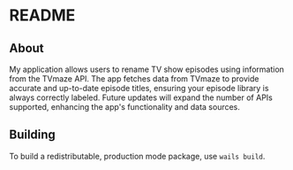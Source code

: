 # README

## About
My application allows users to rename TV show episodes using information from the TVmaze API. The app fetches data from TVmaze to provide accurate and up-to-date episode titles, ensuring your episode library is always correctly labeled. Future updates will expand the number of APIs supported, enhancing the app's functionality and data sources.
## Building

To build a redistributable, production mode package, use `wails build`.
